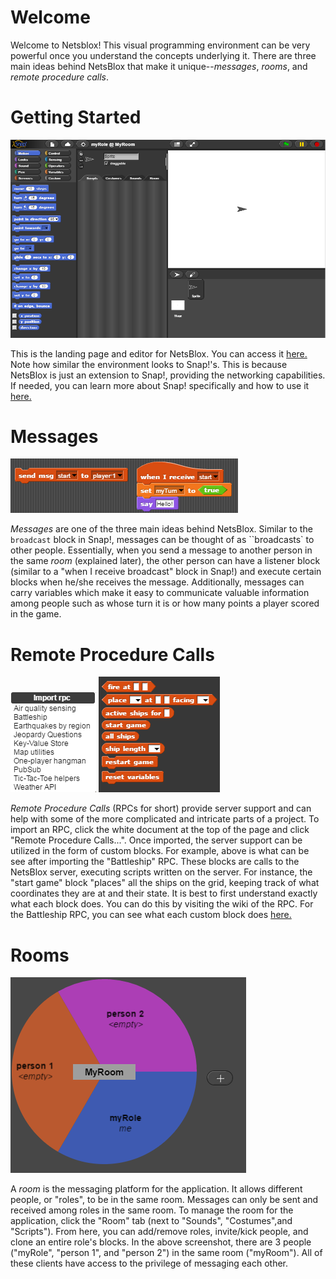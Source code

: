 # Welcome

Welcome to Netsblox! This visual programming environment can be very powerful once you understand the concepts underlying it. There are three main ideas behind NetsBlox that make it unique--*messages*, *rooms*, and *remote procedure calls*. 

# Getting Started

![](screenshots/home.PNG)

This is the landing page and editor for NetsBlox. You can access it [here.](http://editor.netsblox.org) Note how similar the environment looks to Snap!'s. This is because NetsBlox is just an extension to Snap!, providing the networking capabilities. If needed, you can learn more about Snap! specifically and how to use it [here.](http://snap.berkeley.edu/SnapManual.pdf)

# Messages

![](screenshots/message.PNG)

*Messages* are one of the three main ideas behind NetsBlox. Similar to the `broadcast` block in Snap!, messages can be thought of as ``broadcasts` to other people. Essentially, when you send a message to another person in the same *room* (explained later), the other person can have a listener block (similar to a "when I receive broadcast" block in Snap!) and execute certain blocks when he/she receives the message. Additionally, messages can carry variables which make it easy to communicate valuable information among people such as whose turn it is or how many points a player scored in the game.

# Remote Procedure Calls

![](screenshots/rpc.PNG) ![](screenshots/rpcblocks.PNG)

*Remote Procedure Calls* (RPCs for short) provide server support and can help with some of the more complicated and intricate parts of a project. To import an RPC, click the white document at the top of the page and click "Remote Procedure Calls...". Once imported, the server support can be utilized in the form of custom blocks. For example, above is what can be see after importing the "Battleship" RPC. These blocks are calls to the NetsBlox server, executing scripts written on the server. For instance, the "start game" block "places" all the ships on the grid, keeping track of what coordinates they are at and their state. It is best to first understand exactly what each block does. You can do this by visiting the wiki of the RPC. For the Battleship RPC, you can see what each custom block does [here.](https://github.com/NetsBlox/NetsBlox/wiki/Battleship-RPC)

# Rooms

![](screenshots/room.PNG)

A *room* is the messaging platform for the application. It allows different people, or "roles", to be in the same room. Messages can only be sent and received among roles in the same room. To manage the room
for the application, click the "Room" tab (next to "Sounds", "Costumes",and "Scripts"). From here, you can add/remove roles, invite/kick people, and clone an entire role's blocks. In the above screenshot, there are 3 people ("myRole", "person 1", and "person 2") in the same room ("myRoom"). All of these clients have access to the privilege of messaging each other.
